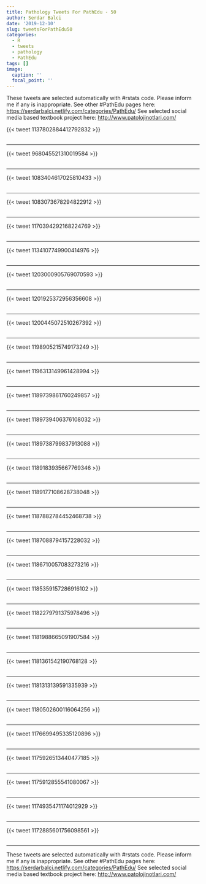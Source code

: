 ```yaml
---
title: Pathology Tweets For PathEdu - 50
author: Serdar Balci
date: '2019-12-10'
slug: tweetsForPathEdu50
categories:
  - R
  - tweets
  - pathology
  - PathEdu
tags: []
image:
  caption: ''
  focal_point: ''
---
```



These tweets are selected automatically with #rstats code. Please inform me if any is inappropriate.
See other #PathEdu pages here: https://serdarbalci.netlify.com/categories/PathEdu/ 
See selected social media based textbook project here: http://www.patolojinotlari.com/

{{< tweet 1137802884412792832 >}}
<br>
<br>
<hr>
{{< tweet 968045521310019584 >}}
<br>
<br>
<hr>
{{< tweet 1083404617025810433 >}}
<br>
<br>
<hr>
{{< tweet 1083073678294822912 >}}
<br>
<br>
<hr>
{{< tweet 1170394292168224769 >}}
<br>
<br>
<hr>
{{< tweet 1134107749900414976 >}}
<br>
<br>
<hr>
{{< tweet 1203000905769070593 >}}
<br>
<br>
<hr>
{{< tweet 1201925372956356608 >}}
<br>
<br>
<hr>
{{< tweet 1200445072510267392 >}}
<br>
<br>
<hr>
{{< tweet 1198905215749173249 >}}
<br>
<br>
<hr>
{{< tweet 1196313149961428994 >}}
<br>
<br>
<hr>
{{< tweet 1189739861760249857 >}}
<br>
<br>
<hr>
{{< tweet 1189739406376108032 >}}
<br>
<br>
<hr>
{{< tweet 1189738799837913088 >}}
<br>
<br>
<hr>
{{< tweet 1189183935667769346 >}}
<br>
<br>
<hr>
{{< tweet 1189177108628738048 >}}
<br>
<br>
<hr>
{{< tweet 1187882784452468738 >}}
<br>
<br>
<hr>
{{< tweet 1187088794157228032 >}}
<br>
<br>
<hr>
{{< tweet 1186710057083273216 >}}
<br>
<br>
<hr>
{{< tweet 1185359157286916102 >}}
<br>
<br>
<hr>
{{< tweet 1182279791375978496 >}}
<br>
<br>
<hr>
{{< tweet 1181988665091907584 >}}
<br>
<br>
<hr>
{{< tweet 1181361542190768128 >}}
<br>
<br>
<hr>
{{< tweet 1181313139591335939 >}}
<br>
<br>
<hr>
{{< tweet 1180502600116064256 >}}
<br>
<br>
<hr>
{{< tweet 1176699495335120896 >}}
<br>
<br>
<hr>
{{< tweet 1175926513440477185 >}}
<br>
<br>
<hr>
{{< tweet 1175912855541080067 >}}
<br>
<br>
<hr>
{{< tweet 1174935471174012929 >}}
<br>
<br>
<hr>
{{< tweet 1172885601756098561 >}}
<br>
<br>
<hr>


These tweets are selected automatically with #rstats code. Please inform me if any is inappropriate.
See other #PathEdu pages here: https://serdarbalci.netlify.com/categories/PathEdu/ 
See selected social media based textbook project here: http://www.patolojinotlari.com/
